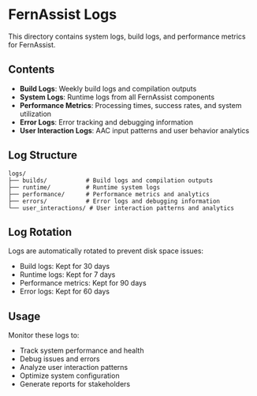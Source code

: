 # FernAssist Logs

This directory contains system logs, build logs, and performance metrics for FernAssist.

## Contents

- **Build Logs**: Weekly build logs and compilation outputs
- **System Logs**: Runtime logs from all FernAssist components
- **Performance Metrics**: Processing times, success rates, and system utilization
- **Error Logs**: Error tracking and debugging information
- **User Interaction Logs**: AAC input patterns and user behavior analytics

## Log Structure

```
logs/
├── builds/           # Build logs and compilation outputs
├── runtime/          # Runtime system logs
├── performance/      # Performance metrics and analytics
├── errors/           # Error logs and debugging information
└── user_interactions/ # User interaction patterns and analytics
```

## Log Rotation

Logs are automatically rotated to prevent disk space issues:
- Build logs: Kept for 30 days
- Runtime logs: Kept for 7 days
- Performance metrics: Kept for 90 days
- Error logs: Kept for 60 days

## Usage

Monitor these logs to:
- Track system performance and health
- Debug issues and errors
- Analyze user interaction patterns
- Optimize system configuration
- Generate reports for stakeholders 